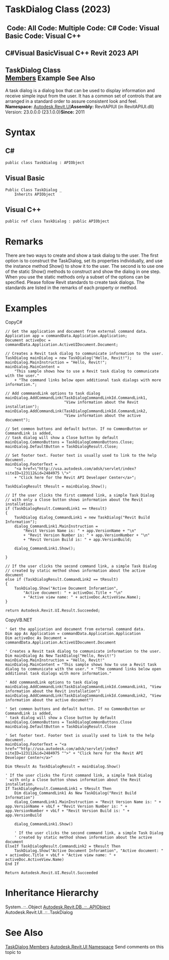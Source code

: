 # TaskDialog Class (2023)

﻿
 Code: All Code: Multiple Code: C# Code: Visual Basic Code: Visual C++   
---  
C#Visual BasicVisual C++
Revit 2023 API  
---  
TaskDialog Class  
[Members](14095041-907b-835f-a853-8a88895a9339.md "TaskDialog Members") Example See Also  
---  
A task dialog is a dialog box that can be used to display information and receive simple input from the user. It has a common set of controls that are arranged in a standard order to assure consistent look and feel. 
**Namespace:** [Autodesk.Revit.UI](e86fd90a-8957-02a6-da7f-ced248966e3e.md "Autodesk.Revit.UI Namespace")**Assembly:** RevitAPIUI (in RevitAPIUI.dll) Version: 23.0.0.0 (23.1.0.0)**Since:** 2011
# Syntax
C#  
---  
```text
public class TaskDialog : APIObject
```
  
Visual Basic  
---  
```text
Public Class TaskDialog _
	Inherits APIObject
```
  
Visual C++  
---  
```text
public ref class TaskDialog : public APIObject
```
  
# Remarks
There are two ways to create and show a task dialog to the user. The first option is to construct the TaskDialog, set its properties individually, and use the instance method Show() to show it to the user. The second is to use one of the static Show() methods to construct and show the dialog in one step. When you use the static methods only a subset of the options can be specified. 
Please follow Revit standards to create task dialogs. The standards are listed in the remarks of each property or method. 
# Examples
CopyC#
```text
// Get the application and document from external command data.
Application app = commandData.Application.Application;
Document activeDoc = commandData.Application.ActiveUIDocument.Document;

// Creates a Revit task dialog to communicate information to the user.
TaskDialog mainDialog = new TaskDialog("Hello, Revit!");
mainDialog.MainInstruction = "Hello, Revit!";
mainDialog.MainContent =
    "This sample shows how to use a Revit task dialog to communicate with the user."
    + "The command links below open additional task dialogs with more information.";

// Add commmandLink options to task dialog
mainDialog.AddCommandLink(TaskDialogCommandLinkId.CommandLink1,
                          "View information about the Revit installation");
mainDialog.AddCommandLink(TaskDialogCommandLinkId.CommandLink2,
                          "View information about the active document");

// Set common buttons and default button. If no CommonButton or CommandLink is added,
// task dialog will show a Close button by default
mainDialog.CommonButtons = TaskDialogCommonButtons.Close;
mainDialog.DefaultButton = TaskDialogResult.Close;

// Set footer text. Footer text is usually used to link to the help document.
mainDialog.FooterText =
    "<a href=\"http://usa.autodesk.com/adsk/servlet/index?siteID=123112&id=2484975 \">"
    + "Click here for the Revit API Developer Center</a>";

TaskDialogResult tResult = mainDialog.Show();

// If the user clicks the first command link, a simple Task Dialog 
// with only a Close button shows information about the Revit installation. 
if (TaskDialogResult.CommandLink1 == tResult)
{
    TaskDialog dialog_CommandLink1 = new TaskDialog("Revit Build Information");
    dialog_CommandLink1.MainInstruction =
        "Revit Version Name is: " + app.VersionName + "\n"
        + "Revit Version Number is: " + app.VersionNumber + "\n"
        + "Revit Version Build is: " + app.VersionBuild;

    dialog_CommandLink1.Show();

}

// If the user clicks the second command link, a simple Task Dialog 
// created by static method shows information about the active document
else if (TaskDialogResult.CommandLink2 == tResult)
{
    TaskDialog.Show("Active Document Inforamtion",
        "Active document: " + activeDoc.Title + "\n"
        + "Active view name: " + activeDoc.ActiveView.Name);
}

return Autodesk.Revit.UI.Result.Succeeded;
```

CopyVB.NET
```text
' Get the application and document from external command data.
Dim app As Application = commandData.Application.Application
Dim activeDoc As Document = commandData.Application.ActiveUIDocument.Document

' Creates a Revit task dialog to communicate information to the user.
Dim mainDialog As New TaskDialog("Hello, Revit!")
mainDialog.MainInstruction = "Hello, Revit!"
mainDialog.MainContent = "This sample shows how to use a Revit task dialog to communicate with the user." + "The command links below open additional task dialogs with more information."

' Add commmandLink options to task dialog
mainDialog.AddCommandLink(TaskDialogCommandLinkId.CommandLink1, "View information about the Revit installation")
mainDialog.AddCommandLink(TaskDialogCommandLinkId.CommandLink2, "View information about the active document")

' Set common buttons and default button. If no CommonButton or CommandLink is added,
' task dialog will show a Close button by default
mainDialog.CommonButtons = TaskDialogCommonButtons.Close
mainDialog.DefaultButton = TaskDialogResult.Close

' Set footer text. Footer text is usually used to link to the help document.
mainDialog.FooterText = "<a href=""http://usa.autodesk.com/adsk/servlet/index?siteID=123112&id=2484975 "">" + "Click here for the Revit API Developer Center</a>"

Dim tResult As TaskDialogResult = mainDialog.Show()

' If the user clicks the first command link, a simple Task Dialog 
' with only a Close button shows information about the Revit installation. 
If TaskDialogResult.CommandLink1 = tResult Then
    Dim dialog_CommandLink1 As New TaskDialog("Revit Build Information")
    dialog_CommandLink1.MainInstruction = "Revit Version Name is: " + app.VersionName + vbLf + "Revit Version Number is: " + app.VersionNumber + vbLf + "Revit Version Build is: " + app.VersionBuild

    dialog_CommandLink1.Show()

    ' If the user clicks the second command link, a simple Task Dialog 
    ' created by static method shows information about the active document
ElseIf TaskDialogResult.CommandLink2 = tResult Then
    TaskDialog.Show("Active Document Inforamtion", "Active document: " + activeDoc.Title + vbLf + "Active view name: " + activeDoc.ActiveView.Name)
End If

Return Autodesk.Revit.UI.Result.Succeeded
```

# Inheritance Hierarchy
System..::..Object [Autodesk.Revit.DB..::..APIObject](beb86ef5-39ad-3f0d-0cd9-0c929387a2bb.md "APIObject Class") Autodesk.Revit.UI..::..TaskDialog
# See Also
[TaskDialog Members](14095041-907b-835f-a853-8a88895a9339.md "TaskDialog Members")
[Autodesk.Revit.UI Namespace](e86fd90a-8957-02a6-da7f-ced248966e3e.md "Autodesk.Revit.UI Namespace")
Send comments on this topic to 